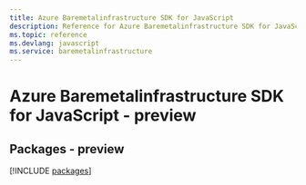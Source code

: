 ```yaml
---
title: Azure Baremetalinfrastructure SDK for JavaScript
description: Reference for Azure Baremetalinfrastructure SDK for JavaScript
ms.topic: reference
ms.devlang: javascript
ms.service: baremetalinfrastructure
---
```

# Azure Baremetalinfrastructure SDK for JavaScript - preview
## Packages - preview
[!INCLUDE [packages](baremetalinfrastructure-index.md)]

